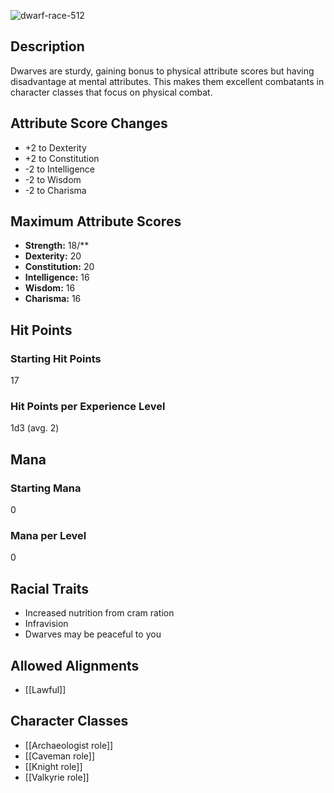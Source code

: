 ![dwarf-race-512](https://github.com/hyvanmielenpelit/GnollHack/assets/16661034/96169f64-7cd2-4b22-ad66-547fc79bc00e)


## Description
Dwarves are sturdy, gaining bonus to physical attribute scores but having disadvantage at mental attributes. This makes them excellent combatants in character classes that focus on physical combat.


## Attribute Score Changes
- +2 to Dexterity
- +2 to Constitution
- -2 to Intelligence
- -2 to Wisdom
- -2 to Charisma


## Maximum Attribute Scores
- **Strength:** 18/**
- **Dexterity:** 20
- **Constitution:** 20
- **Intelligence:** 16
- **Wisdom:** 16
- **Charisma:** 16


## Hit Points


### Starting Hit Points


17


### Hit Points per Experience Level


1d3 (avg. 2)



## Mana
### Starting Mana


0


### Mana per Level


0


## Racial Traits
- Increased nutrition from cram ration
- Infravision
- Dwarves may be peaceful to you


## Allowed Alignments
- [[Lawful]]


## Character Classes
- [[Archaeologist role]]
- [[Caveman role]]
- [[Knight role]]
- [[Valkyrie role]]